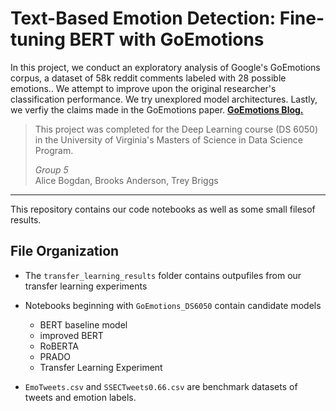 # Text-Based Emotion Detection: Fine-tuning BERT with GoEmotions

In this project, we conduct an exploratory analysis of Google's GoEmotions corpus, a dataset of 58k reddit comments labeled with 28 possible emotions.. We attempt to improve upon the original researcher's classification performance. We try unexplored model architectures. Lastly, we verfiy the claims made in the GoEmotions paper. [**GoEmotions Blog.**](https://ai.googleblog.com/2021/10/goemotions-dataset-for-fine-grained.html)

>This project was completed for the Deep Learning course (DS 6050) in the University of Virginia's Masters of Science in Data Science Program.
>
>*Group 5*  
> Alice Bogdan, Brooks Anderson, Trey Briggs

---
This repository contains our code notebooks as well as some small filesof results.

## File Organization

 + The `transfer_learning_results` folder contains outpufiles from our transfer learning experiments

+ Notebooks beginning with `GoEmotions_DS6050` contain candidate models
    + BERT baseline model
    + improved BERT
    + RoBERTA
    + PRADO
    + Transfer Learning Experiment

+ `EmoTweets.csv` and `SSECTweets0.66.csv` are benchmark datasets of tweets and emotion labels.

